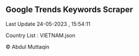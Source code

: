 

## Google Trends Keywords Scraper 
 
Last Update 24-05-2023 , 15:54:11

Country List :
VIETNAM.json



© Abdul Muttaqin 
